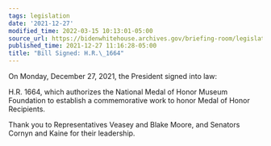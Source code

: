 ```yaml
---
tags: legislation
date: '2021-12-27'
modified_time: 2022-03-15 10:13:01-05:00
source_url: https://bidenwhitehouse.archives.gov/briefing-room/legislation/2021/12/27/bill-signed-h-r-1664/
published_time: 2021-12-27 11:16:28-05:00
title: "Bill Signed: H.R.\_1664"
---
```

 
On Monday, December 27, 2021, the President signed into law:  
  
H.R. 1664, which authorizes the National Medal of Honor Museum
Foundation to establish a commemorative work to honor Medal of Honor
Recipients.  
  
Thank you to Representatives Veasey and Blake Moore, and Senators Cornyn
and Kaine for their leadership.
